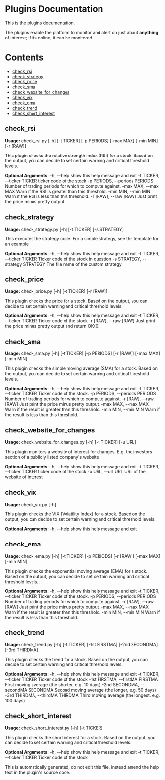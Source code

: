 # Plugins Documentation

This is the plugins documentation.

The plugins enable the platform to monitor and alert on just about **anything** of interest; if its online, it can be monitored.

# Contents
* [check_rsi](#check_rsi)
* [check_strategy](#check_strategy)
* [check_price](#check_price)
* [check_sma](#check_sma)
* [check_website_for_changes](#check_website_for_changes)
* [check_vix](#check_vix)
* [check_ema](#check_ema)
* [check_trend](#check_trend)
* [check_short_interest](#check_short_interest)
## <a name="check_rsi"/>check_rsi

**Usage:** check_rsi.py [-h] [-t TICKER] [-p PERIODS] [-max MAX] [-min MIN]
                    [-r [RAW]]

This plugin checks the relative strength index (RSI) for a stock. Based on the
output, you can decide to set certain warning and critical threshold levels.

**Optional Arguments**:
  -h, --help            show this help message and exit
  -t TICKER, --ticker TICKER
                        ticker code of the stock
  -p PERIODS, --periods PERIODS
                        Number of trading periods for which to compute
                        against.
  -max MAX, --max MAX   Warn if the RSI is greater than this threshold.
  -min MIN, --min MIN   Warn if the RSI is less than this threshold.
  -r [RAW], --raw [RAW]
                        Just print the price minus pretty output.
## <a name="check_strategy"/>check_strategy

**Usage:** check_strategy.py [-h] [-t TICKER] [-s STRATEGY]

This executes the strategy code. For a simple strategy, see the template for
an example

**Optional Arguments**:
  -h, --help            show this help message and exit
  -t TICKER, --ticker TICKER
                        Ticker code of the stock in question
  -s STRATEGY, --strategy STRATEGY
                        The file name of the custom strategy
## <a name="check_price"/>check_price

**Usage:** check_price.py [-h] [-t TICKER] [-r [RAW]]

This plugin checks the price for a stock. Based on the output, you can decide
to set certain warning and critical threshold levels.

**Optional Arguments**:
  -h, --help            show this help message and exit
  -t TICKER, --ticker TICKER
                        Ticker code of the stock
  -r [RAW], --raw [RAW]
                        Just print the price minus pretty output and return
                        OK(0)
## <a name="check_sma"/>check_sma

**Usage:** check_sma.py [-h] [-t TICKER] [-p PERIODS] [-r [RAW]] [-max MAX]
                    [-min MIN]

This plugin checks the simple moving average (SMA) for a stock. Based on the
output, you can decide to set certain warning and critical threshold levels.

**Optional Arguments**:
  -h, --help            show this help message and exit
  -t TICKER, --ticker TICKER
                        Ticker code of the stock.
  -p PERIODS, --periods PERIODS
                        Number of trading periods for which to compute
                        against.
  -r [RAW], --raw [RAW]
                        Just print the price minus pretty output.
  -max MAX, --max MAX   Warn if the result is greater than this threshold.
  -min MIN, --min MIN   Warn if the result is less than this threshold.
## <a name="check_website_for_changes"/>check_website_for_changes

**Usage:** check_website_for_changes.py [-h] [-t TICKER] [-u URL]

This plugin monitors a website of interest for changes. E.g. the investors
section of a publicly listed company's website

**Optional Arguments**:
  -h, --help            show this help message and exit
  -t TICKER, --ticker TICKER
                        ticker code of the stock
  -u URL, --url URL     URL of the website of interest
## <a name="check_vix"/>check_vix

**Usage:** check_vix.py [-h]

This plugin checks the VIX (Volatility Index) for a stock. Based on the
output, you can decide to set certain warning and critical threshold levels.

**Optional Arguments**:
  -h, --help  show this help message and exit
## <a name="check_ema"/>check_ema

**Usage:** check_ema.py [-h] [-t TICKER] [-p PERIODS] [-r [RAW]] [-max MAX]
                    [-min MIN]

This plugin checks the exponential moving average (EMA) for a stock. Based on
the output, you can decide to set certain warning and critical threshold
levels.

**Optional Arguments**:
  -h, --help            show this help message and exit
  -t TICKER, --ticker TICKER
                        Ticker code of the stock.
  -p PERIODS, --periods PERIODS
                        Number of trading periods for which to compute
                        against.
  -r [RAW], --raw [RAW]
                        Just print the price minus pretty output.
  -max MAX, --max MAX   Warn if the result is greater than this threshold.
  -min MIN, --min MIN   Warn if the result is less than this threshold.
## <a name="check_trend"/>check_trend

**Usage:** check_trend.py [-h] [-t TICKER] [-1st FIRSTMA] [-2nd SECONDMA]
                      [-3rd THIRDMA]

This plugin checks the trend for a stock. Based on the output, you can decide
to set certain warning and critical threshold levels.

**Optional Arguments**:
  -h, --help            show this help message and exit
  -t TICKER, --ticker TICKER
                        Ticker code of the stock
  -1st FIRSTMA, --firstMA FIRSTMA
                        First moving average (the shorter, e.g. 10 days)
  -2nd SECONDMA, --secondMA SECONDMA
                        Second moving average (the longer, e.g. 50 days)
  -3rd THIRDMA, --thirdMA THIRDMA
                        Third moving average (the longest. e.g. 100 days)
## <a name="check_short_interest"/>check_short_interest

**Usage:** check_short_interest.py [-h] [-t TICKER]

This plugin checks the short interest for a stock. Based on the output, you
can decide to set certain warning and critical threshold levels.

**Optional Arguments**:
  -h, --help            show this help message and exit
  -t TICKER, --ticker TICKER
                        Ticker code of the stock


This is automatically generated, do not edit this file, instead amend the help text in the plugin's source code.
